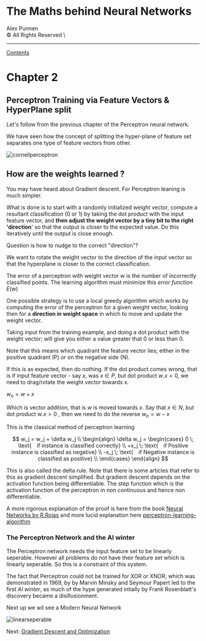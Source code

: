 
# The Maths behind Neural Networks

Alex Punnen \
&copy; All Rights Reserved \

---

[Contents](index.md)

# Chapter 2

## Perceptron Training via Feature Vectors & HyperPlane split

Let's follow from the previous chapter of the Perceptron neural network.

We have seen how the concept of splitting the hyper-plane of feature set separates one type of feature vectors from other.

![cornellperceptron][6]

## How are the weights learned ?

You may have heard about Gradient descent. For Perceptron leaning  is much simpler.

What is done is to start with a randomly initialized weight vector, compute a resultant classification (0 or 1) by taking the dot product with the input feature vector, and **then adjust the weight vector by a tiny bit to the right 'direction**' so that the output is closer to the expected value. Do this iteratively until the output is close enough.

Question is how to nudge to the correct "direction"?

We want to rotate the weight vector to the direction of the input vector so that the hyperplane is closer to the correct classification.

The error of a perceptron with weight vector w is the number of incorrectly classified points. The learning algorithm must minimize this *error function* $E(w)$

One possible strategy is to use a local greedy algorithm which works by computing the error of the perceptron for a given weight vector, looking then for a **direction in weight space** in which to move and update the weight vector.

Taking input from the training example, and doing a dot product with the weight vector; will give you either a value greater that 0 or less than 0.

 Note that this means which quadrant the feature vector lies; either in the positive quadrant (P) or on the negative side (N).

If this is as expected, then do nothing. If the dot product comes wrong, that is if input feature vector - say $x$, was $x \in P$, but dot product $w. x < 0$, we need to drag/rotate the weight vector towards x.

$w_n = w +x$

Which is vector addition, that is $w$ is moved towards $x$. Say that  $x \in N$, but dot product $w. x > 0$ , then we need to do the reverse $w_n = w - x$

This is the classical method of perceptron learning

$$
w_j = w_j + \delta w_j \\
\begin{align}
\delta w_j = 
\begin{cases}
    0  \; \text{ if instance is classified correctly}  \\
 +x_j  \; \text{ if Positive instance is classified as negative} \\
 -x_j  \; \text{ if Negative instance is classified as positive} \\
\end{cases}
\end{align}
$$

This is also called the delta rule. Note that there is some articles that refer to this as gradient descent simplified. But gradient descent depends on the activation function being differentiable. The step function which is the activation function of the perceptron in non continuous and hence non differentiable.

A more rigorous  explanation of the proof is here from the book
[Neural Networks by R.Rojas] and more lucid explanation here
 [perceptron-learning-algorithm]

### The Perceptron Network and the AI winter

The Perceptron network needs the input feature set to be linearly seperable. However
 all problems do not have their feature set which is linearly seperable. So this is a constraint of this system.

The fact that Perceptron could not be trained for XOR or XNOR; which was demonstrated in 1969, by by Marvin Minsky and Seymour Papert led to the first *AI winter*, as much of the hype generated intially by Frank Rosenblatt's discovery became a disillusionment.

Next up we wil see a Modern Neural Network

 ![linearseperable]

Next: [Gradient Descent and Optimization](3_gradient_descent.md)

  [1]: https://i.stack.imgur.com/kO3ym.png

  [Neural Networks by R.Rojas]: https://page.mi.fu-berlin.de/rojas/neural/chapter/K4.pdf
   [perceptron-learning-algorithm]: https://towardsdatascience.com/perceptron-learning-algorithm-d5db0deab975
  [5]: http://www.cs.bc.edu/~alvarez/ML/gradientSearch.pdf
  [6]: https://i.imgur.com/OIN3maH.png
  [quora_cost]:(https://www.quora.com/Why-is-sin-90-taken-to-be-1)
  [linearseperable]: https://i.imgur.com/jmWvoWh.png



